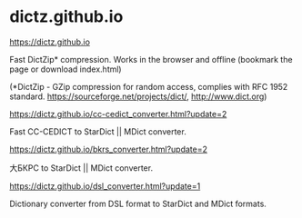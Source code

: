 # dictz.github.io
https://dictz.github.io

Fast DictZip* compression. Works in the browser and offline (bookmark the page or download index.html)

(*DictZip - GZip compression for random access, complies with RFC 1952 standard. https://sourceforge.net/projects/dict/, http://www.dict.org)



https://dictz.github.io/cc-cedict_converter.html?update=2

Fast CC-CEDICT to StarDict || MDict converter. 


https://dictz.github.io/bkrs_converter.html?update=2

大БКРС to StarDict || MDict converter. 


https://dictz.github.io/dsl_converter.html?update=1

Dictionary converter from DSL format to StarDict and MDict formats.

